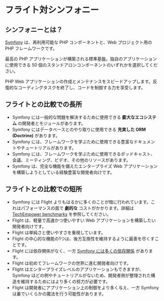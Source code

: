 # フライト対シンフォニー

## シンフォニーとは？
[Symfony](https://symfony.com/) は、再利用可能な PHP コンポーネントと、Web プロジェクト用の PHP フレームワークです。

最高の PHP アプリケーションが構築される標準基盤。独自のアプリケーションに使用できる 50 個のスタンドアロンコンポーネントのいずれかを選択してください。

PHP Web アプリケーションの作成とメンテナンスをスピードアップします。反復的なコーディングタスクを終了し、コードを制御する力を享受します。

## フライトとの比較での長所

- Symfony には一般的な問題を解決するために使用できる **膨大なエコシステム** の開発者とモジュールがあります。
- Symfony にはデータベースとのやり取りに使用できる **充実した ORM (Doctrine)** があります。
- Symfony には、フレームワークを学ぶために使用できる豊富なドキュメントやチュートリアルがあります。
- Symfony には、フレームワークを学ぶために使用できるポッドキャスト、会議、ミーティング、ビデオ、その他のリソースがあります。
- Symfony は、完全な機能を備えたエンタープライズ Web アプリケーションを構築しようとしている経験豊富な開発者向けです。

## フライトとの比較での短所

- Symfony には Flight よりもはるかに多くのことが暗に行われています。これはパフォーマンスの面で **劇的な** コストがかかります。詳細は [TechEmpower benchmarks](https://www.techempower.com/benchmarks/#hw=ph&test=fortune&section=data-r22&l=zik073-cn3) を参照してください。
- Flight は、軽量で高速かつ使いやすい Web アプリケーションを構築したい開発者向けです。
- Flight は単純さと使いやすさを重視しています。
- Flight の中心的な機能の1つは、後方互換性を維持するように最善を尽くすことです。
- Flight には依存関係がなく、一方 [Symfony には多くの依存関係](https://github.com/symfony/symfony/blob/7.2/composer.json) があります。
- Flight は初めてフレームワークの世界に進む開発者向けです。
- Flight はエンタープライズレベルのアプリケーションもできますが、Symfony ほどの例やチュートリアルがないため、開発者側が整理された構造を維持するためにはより多くの努力が必要です。
- Flight は開発者にアプリケーション上の制御をより多く与え、一方 Symfony は裏でいくらかの魔法を行う可能性があります。